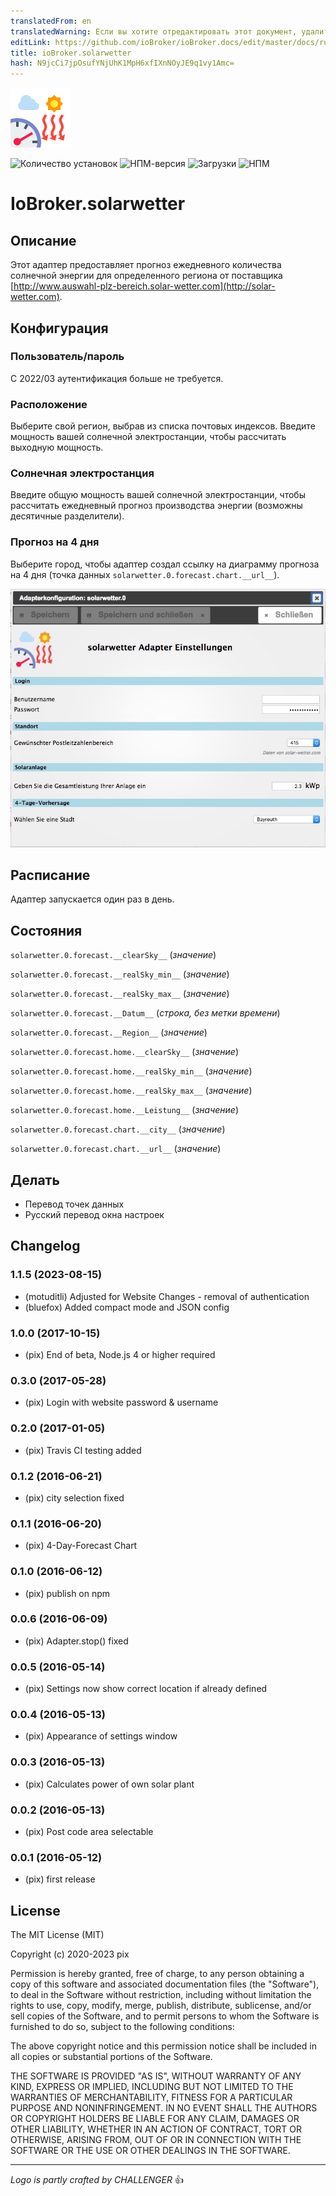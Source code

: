 ```yaml
---
translatedFrom: en
translatedWarning: Если вы хотите отредактировать этот документ, удалите поле «translatedFrom», в противном случае этот документ будет снова автоматически переведен
editLink: https://github.com/ioBroker/ioBroker.docs/edit/master/docs/ru/adapterref/iobroker.solarwetter/README.md
title: ioBroker.solarwetter
hash: N9jcCi7jpOsufYNjUhK1MpH6xfIXnNOyJE9q1vy1Amc=
---
```

![Логотип](../../../en/adapterref/iobroker.solarwetter/admin/solarwetter.png)

![Количество установок](http://iobroker.live/badges/solarwetter-stable.svg)
![НПМ-версия](http://img.shields.io/npm/v/iobroker.solarwetter.svg)
![Загрузки](https://img.shields.io/npm/dm/iobroker.solarwetter.svg)
![НПМ](https://nodei.co/npm/iobroker.solarwetter.png?downloads=true)

# IoBroker.solarwetter
## Описание
Этот адаптер предоставляет прогноз ежедневного количества солнечной энергии для определенного региона от поставщика [http://www.auswahl-plz-bereich.solar-wetter.com](http://solar-wetter.com).

## Конфигурация
### Пользователь/пароль
С 2022/03 аутентификация больше не требуется.

### Расположение
Выберите свой регион, выбрав из списка почтовых индексов.
Введите мощность вашей солнечной электростанции, чтобы рассчитать выходную мощность.

### Солнечная электростанция
Введите общую мощность вашей солнечной электростанции, чтобы рассчитать ежедневный прогноз производства энергии (возможны десятичные разделители).

### Прогноз на 4 дня
Выберите город, чтобы адаптер создал ссылку на диаграмму прогноза на 4 дня (точка данных `solarwetter.0.forecast.chart.__url__`).

![альтернативный текст](../../../en/adapterref/iobroker.solarwetter/img/solarwetterSettingScreenshot.jpg "Настройки скриншотов")

## Расписание
Адаптер запускается один раз в день.

## Состояния
`solarwetter.0.forecast.__clearSky__` (*значение*)

`solarwetter.0.forecast.__realSky_min__` (*значение*)

`solarwetter.0.forecast.__realSky_max__` (*значение*)

`solarwetter.0.forecast.__Datum__` (*строка, без метки времени*)

`solarwetter.0.forecast.__Region__` (*значение*)

`solarwetter.0.forecast.home.__clearSky__` (*значение*)

`solarwetter.0.forecast.home.__realSky_min__` (*значение*)

`solarwetter.0.forecast.home.__realSky_max__` (*значение*)

`solarwetter.0.forecast.home.__Leistung__` (*значение*)

`solarwetter.0.forecast.chart.__city__` (*значение*)

`solarwetter.0.forecast.chart.__url__` (*значение*)

## Делать
* Перевод точек данных
* Русский перевод окна настроек

## Changelog
<!--
    Placeholder for the next version (at the beginning of the line):
    ### **WORK IN PROGRESS**
-->

### 1.1.5 (2023-08-15)
* (motuditli) Adjusted for Website Changes - removal of authentication
* (bluefox) Added compact mode and JSON config

### 1.0.0 (2017-10-15)
* (pix) End of beta, Node.js 4 or higher required

### 0.3.0 (2017-05-28)
* (pix) Login with website password & username

### 0.2.0 (2017-01-05)
* (pix) Travis CI testing added

### 0.1.2 (2016-06-21)
* (pix) city selection fixed

### 0.1.1 (2016-06-20)
* (pix) 4-Day-Forecast Chart

### 0.1.0 (2016-06-12)
* (pix) publish on npm

### 0.0.6 (2016-06-09)
* (pix) Adapter.stop() fixed

### 0.0.5 (2016-05-14)
* (pix) Settings now show correct location if already defined

### 0.0.4 (2016-05-13)
* (pix) Appearance of settings window

### 0.0.3 (2016-05-13)
* (pix) Calculates power of own solar plant

### 0.0.2 (2016-05-13)
* (pix) Post code area selectable

### 0.0.1 (2016-05-12)
* (pix) first release

## License

The MIT License (MIT)

Copyright (c) 2020-2023 pix

Permission is hereby granted, free of charge, to any person obtaining a copy
of this software and associated documentation files (the "Software"), to deal
in the Software without restriction, including without limitation the rights
to use, copy, modify, merge, publish, distribute, sublicense, and/or sell
copies of the Software, and to permit persons to whom the Software is
furnished to do so, subject to the following conditions:

The above copyright notice and this permission notice shall be included in all
copies or substantial portions of the Software.

THE SOFTWARE IS PROVIDED "AS IS", WITHOUT WARRANTY OF ANY KIND, EXPRESS OR
IMPLIED, INCLUDING BUT NOT LIMITED TO THE WARRANTIES OF MERCHANTABILITY,
FITNESS FOR A PARTICULAR PURPOSE AND NONINFRINGEMENT. IN NO EVENT SHALL THE
AUTHORS OR COPYRIGHT HOLDERS BE LIABLE FOR ANY CLAIM, DAMAGES OR OTHER
LIABILITY, WHETHER IN AN ACTION OF CONTRACT, TORT OR OTHERWISE, ARISING FROM,
OUT OF OR IN CONNECTION WITH THE SOFTWARE OR THE USE OR OTHER DEALINGS IN THE
SOFTWARE.

---
*Logo is partly crafted by CHALLENGER* :+1:

